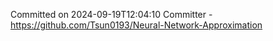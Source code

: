 Committed on 2024-09-19T12:04:10 
Committer - https://github.com/Tsun0193/Neural-Network-Approximation